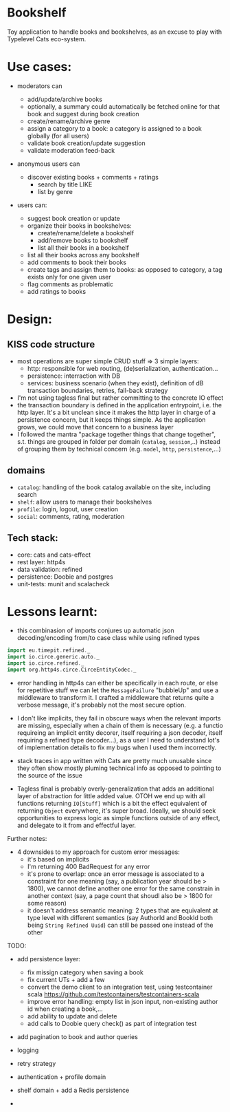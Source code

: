 # Bookshelf

Toy application to handle books and bookshelves, as an excuse to play with Typelevel Cats eco-system.

# Use cases:

* moderators can
  * add/update/archive books 
  * optionally, a summary could automatically be fetched online for that book and suggest during book creation
  * create/rename/archive genre 
  * assign a category to a book: a category is assigned to a book globally (for all users)
  * validate book creation/update suggestion
  * validate moderation feed-back

* anonymous users can
  * discover existing books + comments + ratings
      * search by title LIKE
      * list by genre

* users can:
  * suggest book creation or update
  * organize their books in bookshelves:
    * create/rename/delete a bookshelf
    * add/remove books to bookshelf
    * list all their books in a bookshelf
  * list all their books across any bookshelf
  * add comments to book their books
  * create tags and assign them to books: as opposed to category, a tag exists only for one given user
  * flag comments as problematic
  * add ratings to books



# Design:


## KISS code structure

* most operations are super simple CRUD stuff => 3 simple layers:
    * http: responsible for web routing, (de)serialization, authentication...
    * persistence: interraction with DB
    * services: business scenario (when they exist), definition of dB transaction boundaries, retries, fall-back strategy
* I'm not using tagless final but rather committing to the concrete IO effect
* the transaction boundary is defined in the application entrypoint, i.e. the http layer. It's a bit unclean since it makes the http layer
  in charge of a persistence concern, but it keeps things simple. As the application grows, we could move that concern to a business layer
* I followed the mantra "package together things that change together", s.t. things are grouped in folder per domain (`catalog`, `session`,..) 
  instead of grouping them by technical concern (e.g. `model`, `http`, `persistence`,...)


## domains
  * `catalog`: handling of the book catalog available on the site, including search
  * `shelf`: allow users to manage their bookshelves
  * `profile`: login, logout, user creation
  * `social`: comments, rating, moderation

## Tech stack:

* core: cats and cats-effect
* rest layer: http4s
* data validation: refined
* persistence: Doobie and postgres
* unit-tests: munit and scalacheck



# Lessons learnt:

* this combinasion of imports conjures up automatic json decoding/encoding from/to case class while using refined types

```scala
import eu.timepit.refined._
import io.circe.generic.auto._
import io.circe.refined._
import org.http4s.circe.CirceEntityCodec._
```

* error handling in http4s can either be specifically in each route, or else for repetitive stuff we can let the `MessageFailure` "bubbleUp" and use a middleware to transform it. I crafted a middleware that returns quite a verbose message, it's probably not the most secure option.

* I don't like implicits, they fail in obscure ways when the relevant imports are missing, especially when a chain of them is necessary (e.g. a functio requireing an implicit entity decorer, itself requiring a json decoder, itself requiring a refined type decoder...), as a user I need to understand lot's of implementation details to fix my bugs when I used them incorrectly.

* stack traces in app written with Cats are pretty much unusable since they often show mostly pluming technical info as opposed to pointing to the source of the issue 

* Tagless final is probably overly-generalization that adds an additional layer of abstraction for little added value. OTOH we end up with all functions returning `IO[Stuff]` which is a bit the effect equivalent of returning `Object` everywhere, it's super broad. Ideally, we should seek opportunities to express logic as simple functions outside of any effect, and delegate to it from and effectful layer.

Further notes:

* 4 downsides to my approach for custom error messages: 
    * it's based on implicits
    * I'm returning 400 BadRequest for any error
    * it's prone to overlap: once an error message is associated to a constraint for one meaning (say, a publication year should be > 1800), we cannot define another one error for the same constrain in another context (say, a page count that shoudl also be > 1800 for some reason)
    * it doesn't address semantic meaning: 2 types that are equivalent at type level with different semantics (say AuthorId and BookId both being `String Refined Uuid`) can still be passed one instead of the other


TODO:
* add persistence layer:
  * fix missign category when saving a book
  * fix current UTs + add a few
  * convert the demo client to an integration test, using testcontainer scala https://github.com/testcontainers/testcontainers-scala
  * improve error handling: empty list in json input, non-existing author id when creating a book,...
  * add ability to update and delete
  * add calls to Doobie query check() as part of integration test

* add pagination to book and author queries
* logging
* retry strategy
* authentication + profile domain
* shelf domain + add a Redis persistence
* 